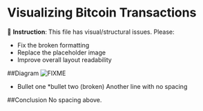 # Visualizing Bitcoin Transactions

🎨 **Instruction**: This file has visual/structural issues. Please:
- Fix the broken formatting
- Replace the placeholder image
- Improve overall layout readability

##Diagram
![FIXME](FIXME.jpg)

* Bullet one
*bullet two (broken)
Another line with no spacing

##Conclusion
No spacing above.

